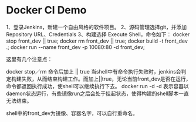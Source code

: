 Docker CI Demo
==============
1、登录Jenkins，新建一个自由风格的软件项目。
2、源码管理选择git，并添加Repository URL、Credentials
3、构建选择 Execute Shell，命令如下：
docker stop front_dev || true;
docker rm front_dev || true;
docker build -t front_dev .;
docker run --name front_dev -p 10080:80 -d front_dev;

这里有几个注意点：

docker stop／rm 命令后加上 || true
当shell中有命令执行失败时，jenkins会判定构建失败，从而结束构建工作。而加上||true，无论当前front_dev是否在运行，命令都返回执行成功，使shell可以继续执行下去。
docker run -d 
-d 表示容器以daemon状态运行，有些镜像run之后会处于挂起状态，使得构建的shell脚本一直无法结束。

shell中的front_dev为镜像、容器名字，可以自行重命名。
